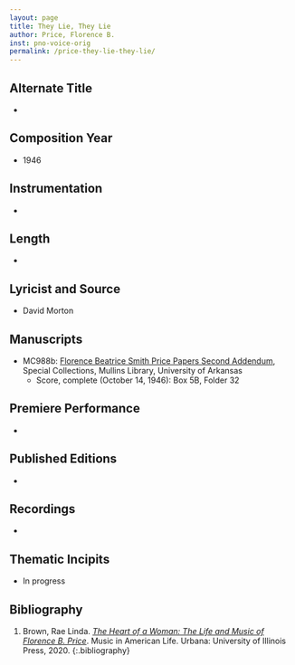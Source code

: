 ```yaml
---
layout: page
title: They Lie, They Lie
author: Price, Florence B.
inst: pno-voice-orig
permalink: /price-they-lie-they-lie/
---
```


## Alternate Title
- 

## Composition Year
- 1946

## Instrumentation
- 

## Length
- 

## Lyricist and Source
- David Morton

## Manuscripts
- MC988b: <a href="https://uark.as.atlas-sys.com/repositories/2/resources/696/" target="_blank">Florence Beatrice Smith Price Papers Second Addendum</a>, Special Collections, Mullins Library, University of Arkansas
    * Score, complete (October 14, 1946): Box 5B, Folder 32

## Premiere Performance
- 

## Published Editions
- 

## Recordings
- 

## Thematic Incipits
- In progress

## Bibliography
1. Brown, Rae Linda. <a href="https://www.worldcat.org/title/1122800180" target="_blank">*The Heart of a Woman: The Life and Music of Florence B. Price*</a>. Music in American Life. Urbana: University of Illinois Press, 2020.
{:.bibliography}